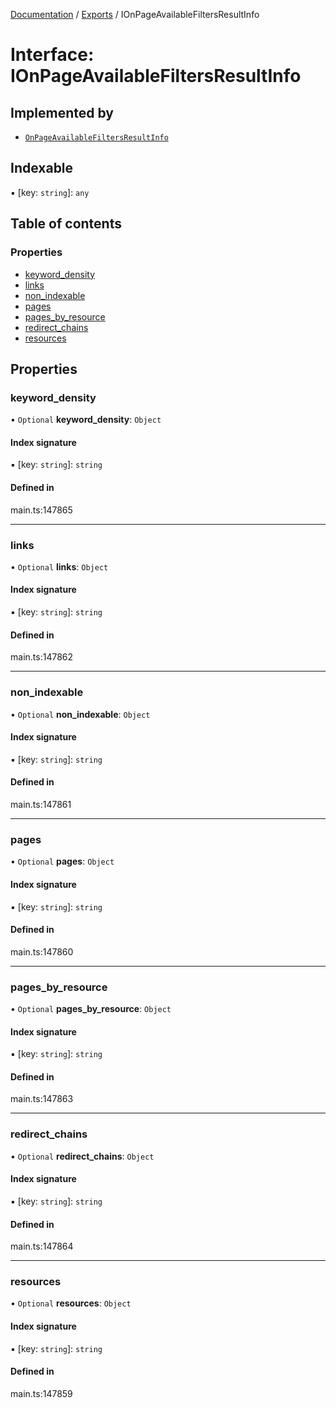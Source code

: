 [Documentation](../README.md) / [Exports](../modules.md) / IOnPageAvailableFiltersResultInfo

# Interface: IOnPageAvailableFiltersResultInfo

## Implemented by

- [`OnPageAvailableFiltersResultInfo`](../classes/OnPageAvailableFiltersResultInfo.md)

## Indexable

▪ [key: `string`]: `any`

## Table of contents

### Properties

- [keyword\_density](IOnPageAvailableFiltersResultInfo.md#keyword_density)
- [links](IOnPageAvailableFiltersResultInfo.md#links)
- [non\_indexable](IOnPageAvailableFiltersResultInfo.md#non_indexable)
- [pages](IOnPageAvailableFiltersResultInfo.md#pages)
- [pages\_by\_resource](IOnPageAvailableFiltersResultInfo.md#pages_by_resource)
- [redirect\_chains](IOnPageAvailableFiltersResultInfo.md#redirect_chains)
- [resources](IOnPageAvailableFiltersResultInfo.md#resources)

## Properties

### keyword\_density

• `Optional` **keyword\_density**: `Object`

#### Index signature

▪ [key: `string`]: `string`

#### Defined in

main.ts:147865

___

### links

• `Optional` **links**: `Object`

#### Index signature

▪ [key: `string`]: `string`

#### Defined in

main.ts:147862

___

### non\_indexable

• `Optional` **non\_indexable**: `Object`

#### Index signature

▪ [key: `string`]: `string`

#### Defined in

main.ts:147861

___

### pages

• `Optional` **pages**: `Object`

#### Index signature

▪ [key: `string`]: `string`

#### Defined in

main.ts:147860

___

### pages\_by\_resource

• `Optional` **pages\_by\_resource**: `Object`

#### Index signature

▪ [key: `string`]: `string`

#### Defined in

main.ts:147863

___

### redirect\_chains

• `Optional` **redirect\_chains**: `Object`

#### Index signature

▪ [key: `string`]: `string`

#### Defined in

main.ts:147864

___

### resources

• `Optional` **resources**: `Object`

#### Index signature

▪ [key: `string`]: `string`

#### Defined in

main.ts:147859
